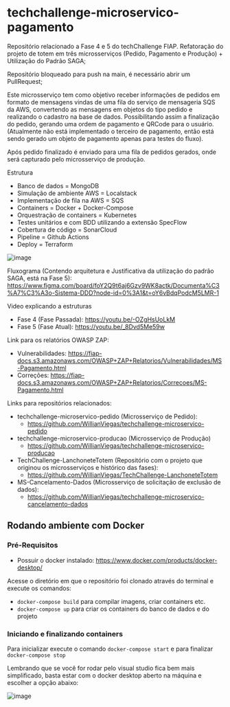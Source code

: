 # techchallenge-microservico-pagamento

Repositório relacionado a Fase 4 e 5 do techChallenge FIAP. Refatoração do projeto de totem em três microsserviços (Pedido, Pagamento e Produção) + Utilização do Padrão SAGA;

Repositório bloqueado para push na main, é necessário abrir um PullRequest;

Este microsserviço tem como objetivo receber informações de pedidos em formato de mensagens vindas de uma fila do serviço de mensageria SQS da AWS, convertendo as mensagens em objetos do tipo pedido e realizando o cadastro na base de dados. Possibilitando assim a finalização do pedido, gerando uma ordem de pagamento e QRCode para o usuário. (Atualmente não está implementado o terceiro de pagamento, então está sendo gerado um objeto de pagamento apenas para testes do fluxo).

Após pedido finalizado é enviado para uma fila de pedidos gerados, onde será capturado pelo microsserviço de produção.

Estrutura
 - Banco de dados = MongoDB
 - Simulação de ambiente AWS = Localstack
 - Implementação de fila na AWS = SQS
 - Containers = Docker + Docker-Compose
 - Orquestração de containers = Kubernetes
 - Testes unitários e com BDD utilizando a extensão SpecFlow
 - Cobertura de código = SonarCloud
 - Pipeline = Github Actions
 - Deploy = Terraform



![image](https://github.com/WillianViegas/techchallenge-microservico-pagamento/assets/58482678/d4b8584f-7ab1-49e5-87a5-f9778300deb9)



Fluxograma (Contendo arquitetura e Justificativa da utilização do padrão SAGA, está na Fase 5):
https://www.figma.com/board/foY2Q9t6aj6Gzv9WK8actk/Documenta%C3%A7%C3%A3o-Sistema-DDD?node-id=0%3A1&t=oY6vBdqPodcM5LMR-1

Video explicando a estruturas
- Fase 4 (Fase Passada): https://youtu.be/-OZgHsUoLkM
- Fase 5 (Fase Atual): https://youtu.be/_8Dvd5Me59w

Link para os relatórios OWASP ZAP:
- Vulnerabilidades: https://fiap-docs.s3.amazonaws.com/OWASP+ZAP+Relatorios/Vulnerabilidades/MS-Pagamento.html
- Correções: https://fiap-docs.s3.amazonaws.com/OWASP+ZAP+Relatorios/Correcoes/MS-Pagamento.html

Links para repositórios relacionados: 

- techchallenge-microservico-pedido (Microsserviço de Pedido):
  - https://github.com/WillianViegas/techchallenge-microservico-pedido
- techchallenge-microservico-producao (Microsserviço de Produção)
  - https://github.com/WillianViegas/techchallenge-microservico-producao
- TechChallenge-LanchoneteTotem (Repositório com o projeto que originou os microsserviços e histórico das fases):
  - https://github.com/WillianViegas/TechChallenge-LanchoneteTotem
- MS-Cancelamento-Dados (Microsserviço de solicitação de exclusão de dados):
  - https://github.com/WillianViegas/techchallenge-microservico-cancelamento-dados
 

## Rodando ambiente com Docker

### Pré-Requisitos
* Possuir o docker instalado:
    https://www.docker.com/products/docker-desktop/

Acesse o diretório em que o repositório foi clonado através do terminal e
execute os comandos:
 - `docker-compose build` para compilar imagens, criar containers etc.
 - `docker-compose up` para criar os containers do banco de dados e do projeto

### Iniciando e finalizando containers
Para inicializar execute o comando `docker-compose start` e
para finalizar `docker-compose stop`

Lembrando que se você for rodar pelo visual studio fica bem mais simplificado, basta estar com o docker desktop aberto na máquina e escolher a opção abaixo:


![image](https://github.com/user-attachments/assets/80049acd-d909-428a-801b-2ed10e33b04d)

